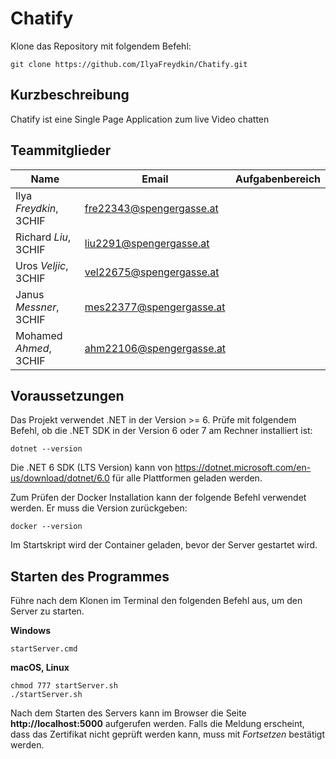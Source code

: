 # Chatify

Klone das Repository mit folgendem Befehl:

```
git clone https://github.com/IlyaFreydkin/Chatify.git
```

## Kurzbeschreibung

Chatify ist eine Single Page Application zum live Video chatten




## Teammitglieder

| Name                    | Email                  | Aufgabenbereich                         |
| ----------------------- | ---------------------- | --------------------------------------- |
| Ilya *Freydkin*, 3CHIF | fre22343@spengergasse.at | |
| Richard *Liu*, 3CHIF | liu2291@spengergasse.at | |
| Uros *Veljic*, 3CHIF | vel22675@spengergasse.at |  |
| Janus *Messner*, 3CHIF | mes22377@spengergasse.at |  |
| Mohamed *Ahmed*, 3CHIF | ahm22106@spengergasse.at | |

## Voraussetzungen

Das Projekt verwendet .NET in der Version >= 6. Prüfe mit folgendem Befehl, ob die .NET SDK in der
Version 6 oder 7 am Rechner installiert ist:

```
dotnet --version
```

Die .NET 6 SDK (LTS Version) kann von https://dotnet.microsoft.com/en-us/download/dotnet/6.0 für alle
Plattformen geladen werden.

Zum Prüfen der Docker Installation kann der folgende Befehl verwendet werden. Er muss die Version
zurückgeben:

```
docker --version
```

Im Startskript wird der Container geladen, bevor der Server gestartet wird.

## Starten des Programmes

Führe nach dem Klonen im Terminal den folgenden Befehl aus, um den Server zu starten.

**Windows**

```
startServer.cmd
```

**macOS, Linux**

```
chmod 777 startServer.sh
./startServer.sh
```

Nach dem Starten des Servers kann im Browser die Seite **http://localhost:5000**
aufgerufen werden. Falls die Meldung erscheint, dass das Zertifikat nicht geprüft werden kann,
muss mit *Fortsetzen* bestätigt werden.


